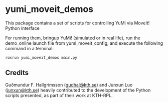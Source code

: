 # yumi_moveit_demos


This package contains a set of scripts for controlling YuMi via MoveIt! Python interface

For running them, bringup YuMi! (simulated or in real life), run the demo_online launch file from yumi_moveit_config, and execute the following command in a terminal:

```
rosrun yumi_moveit_demos main.py 
```


## Credits

Guðmundur F. Hallgrímsson (gudhal@kth.se) and Junxun Luo (junxun@kth.se) heavily contributed to the development of the Python scripts presented, as part of their work at KTH-RPL.
